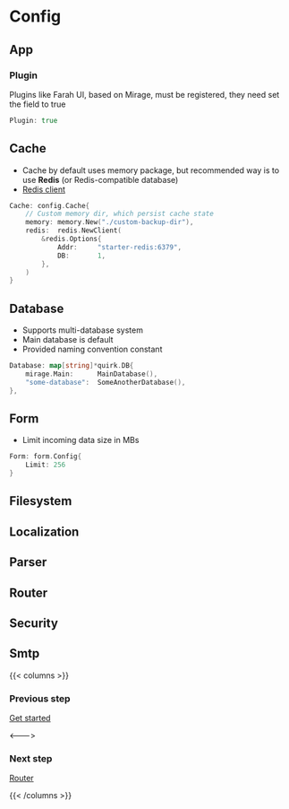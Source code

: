 # Config



## App

### Plugin
Plugins like Farah UI, based on Mirage, must be registered, they need set the field to true
```go
Plugin: true
```

## Cache
- Cache by default uses memory package, but recommended way is to use **Redis** (or Redis-compatible database)
- <a href="https://github.com/redis/go-redis" target="_blank">Redis client</a>
```go
Cache: config.Cache{
    // Custom memory dir, which persist cache state
	memory: memory.New("./custom-backup-dir"),
	redis:  redis.NewClient(
        &redis.Options{
            Addr:     "starter-redis:6379",
            DB:       1,
        },
    )
}
```

## Database
- Supports multi-database system
- Main database is default
- Provided naming convention constant
```go
Database: map[string]*quirk.DB{
    mirage.Main:      MainDatabase(),
    "some-database":  SomeAnotherDatabase(),
},
```

## Form
- Limit incoming data size in MBs
```go
Form: form.Config{
    Limit: 256
}
```

## Filesystem

## Localization

## Parser

## Router

## Security

## Smtp


{{< columns >}}

### Previous step
[Get started](/docs/get-started/)

<--->

### Next step
[Router](/docs/packages/mirage/router/)

{{< /columns >}}